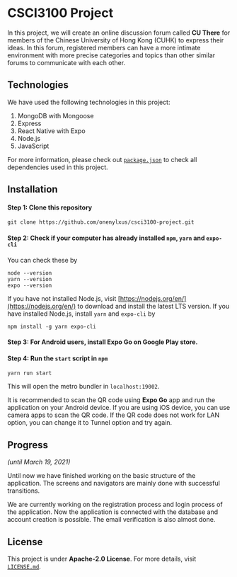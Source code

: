 # CSCI3100 Project
In this project, we will create an online discussion forum called **CU There** for members of the Chinese University of Hong Kong (CUHK) to express their ideas. In this forum, registered members can have a more intimate environment with more precise categories and topics than other similar forums to communicate with each other.

## Technologies
We have used the following technologies in this project:

1. MongoDB with Mongoose
2. Express
3. React Native with Expo
4. Node.js
5. JavaScript

For more information, please check out [`package.json`](https://github.com/onenylxus/csci3100-project/blob/master/package.json) to check all dependencies used in this project.

## Installation
#### Step 1: Clone this repository

```shell
git clone https://github.com/onenylxus/csci3100-project.git
```

#### Step 2: Check if your computer has already installed `npm`, `yarn` and `expo-cli`
You can check these by

```shell
node --version
yarn --version
expo --version
```

If you have not installed Node.js, visit [https://nodejs.org/en/](https://nodejs.org/en/) to download and install the latest LTS version. If you have installed Node.js, install `yarn` and `expo-cli` by

```shell
npm install -g yarn expo-cli
```

#### Step 3: For Android users, install **Expo Go** on Google Play store.

#### Step 4: Run the `start` script in `npm`

```shell
yarn run start
```

This will open the metro bundler in `localhost:19002`.

It is recommended to scan the QR code using **Expo Go** app and run the application on your Android device. If you are using iOS device, you can use camera apps to scan the QR code. If the QR code does not work for LAN option, you can change it to Tunnel option and try again.

## Progress
*(until March 19, 2021)*

Until now we have finished working on the basic structure of the application. The screens and navigators are mainly done with successful transitions. 

We are currently working on the registration process and login process of the application. Now the application is connected with the database and account creation is possible. The email verification is also almost done.

## License
This project is under **Apache-2.0 License**. For more details, visit [`LICENSE.md`](https://github.com/onenylxus/csci3100-project/blob/master/LICENSE.md).